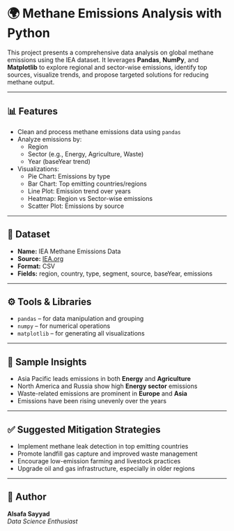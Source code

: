 # 🌍 Methane Emissions Analysis with Python

This project presents a comprehensive data analysis on global methane emissions using the IEA dataset. It leverages **Pandas**, **NumPy**, and **Matplotlib** to explore regional and sector-wise emissions, identify top sources, visualize trends, and propose targeted solutions for reducing methane output.

---

## 📊 Features

- Clean and process methane emissions data using `pandas`
- Analyze emissions by:
  - Region
  - Sector (e.g., Energy, Agriculture, Waste)
  - Year (baseYear trend)
- Visualizations:
  - Pie Chart: Emissions by type
  - Bar Chart: Top emitting countries/regions
  - Line Plot: Emission trend over years
  - Heatmap: Region vs Sector-wise emissions
  - Scatter Plot: Emissions by source

---

## 📁 Dataset

- **Name:** IEA Methane Emissions Data  
- **Source:** [IEA.org](https://www.iea.org/)  
- **Format:** CSV  
- **Fields:** region, country, type, segment, source, baseYear, emissions

---

## ⚙️ Tools & Libraries

- `pandas` – for data manipulation and grouping  
- `numpy` – for numerical operations  
- `matplotlib` – for generating all visualizations  

---

## 📌 Sample Insights

- Asia Pacific leads emissions in both **Energy** and **Agriculture**  
- North America and Russia show high **Energy sector** emissions  
- Waste-related emissions are prominent in **Europe** and **Asia**  
- Emissions have been rising unevenly over the years  

---

## ✅ Suggested Mitigation Strategies

- Implement methane leak detection in top emitting countries  
- Promote landfill gas capture and improved waste management  
- Encourage low-emission farming and livestock practices  
- Upgrade oil and gas infrastructure, especially in older regions  

---

## 🧠 Author

**Alsafa Sayyad**  
*Data Science Enthusiast*
